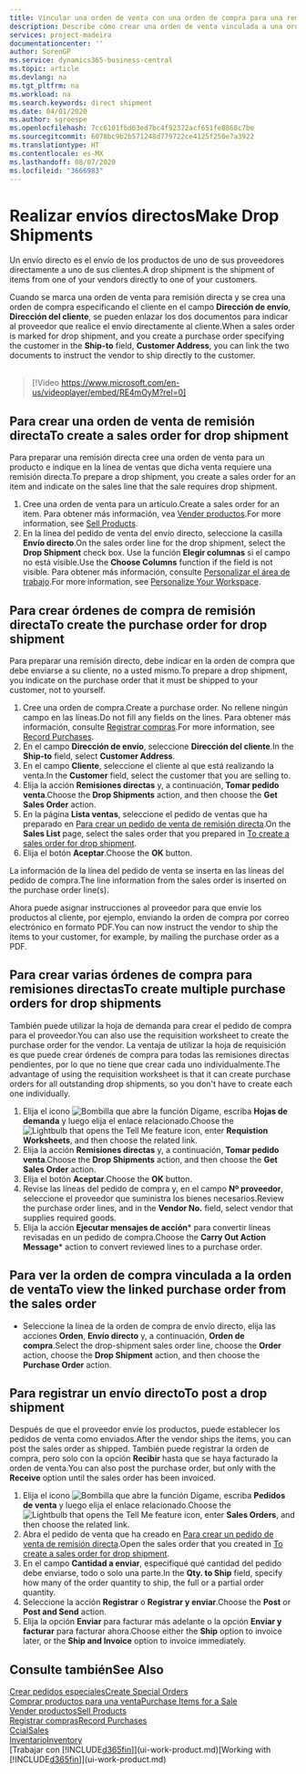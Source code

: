 ```yaml
---
title: Vincular una orden de venta con una orden de compra para una remisión directa | Documentos de Microsoft
description: Describe cómo crear una orden de venta vinculada a una orden de compra para habilitar el envío directo del proveedor al cliente.
services: project-madeira
documentationcenter: ''
author: SorenGP
ms.service: dynamics365-business-central
ms.topic: article
ms.devlang: na
ms.tgt_pltfrm: na
ms.workload: na
ms.search.keywords: direct shipment
ms.date: 04/01/2020
ms.author: sgroespe
ms.openlocfilehash: 7cc6101fbd63ed7bc4f92372acf651fe8868c7be
ms.sourcegitcommit: 6078bc9b2b571248d779722ce4125f250e7a3922
ms.translationtype: HT
ms.contentlocale: es-MX
ms.lasthandoff: 08/07/2020
ms.locfileid: "3666983"
---
```

# <a name="make-drop-shipments"></a><span data-ttu-id="fd16a-103">Realizar envíos directos</span><span class="sxs-lookup"><span data-stu-id="fd16a-103">Make Drop Shipments</span></span>
<span data-ttu-id="fd16a-104">Un envío directo es el envío de los productos de uno de sus proveedores directamente a uno de sus clientes.</span><span class="sxs-lookup"><span data-stu-id="fd16a-104">A drop shipment is the shipment of items from one of your vendors directly to one of your customers.</span></span>

<span data-ttu-id="fd16a-105">Cuando se marca una orden de venta para remisión directa y se crea una orden de compra especificando el cliente en el campo **Dirección de envío**, **Dirección del cliente**, se pueden enlazar los dos documentos para indicar al proveedor que realice el envío directamente al cliente.</span><span class="sxs-lookup"><span data-stu-id="fd16a-105">When a sales order is marked for drop shipment, and you create a purchase order specifying the customer in the **Ship-to** field, **Customer Address**, you can link the two documents to instruct the vendor to ship directly to the customer.</span></span>
<br><br>  
  
> [!Video https://www.microsoft.com/en-us/videoplayer/embed/RE4mOyM?rel=0]

## <a name="to-create-a-sales-order-for-drop-shipment"></a><span data-ttu-id="fd16a-106">Para crear una orden de venta de remisión directa</span><span class="sxs-lookup"><span data-stu-id="fd16a-106">To create a sales order for drop shipment</span></span>
<span data-ttu-id="fd16a-107">Para preparar una remisión directa cree una orden de venta para un producto e indique en la línea de ventas que dicha venta requiere una remisión directa.</span><span class="sxs-lookup"><span data-stu-id="fd16a-107">To prepare a drop shipment, you create a sales order for an item and indicate on the sales line that the sale requires drop shipment.</span></span>

1. <span data-ttu-id="fd16a-108">Cree una orden de venta para un artículo.</span><span class="sxs-lookup"><span data-stu-id="fd16a-108">Create a sales order for an item.</span></span> <span data-ttu-id="fd16a-109">Para obtener más información, vea [Vender productos](sales-how-sell-products.md).</span><span class="sxs-lookup"><span data-stu-id="fd16a-109">For more information, see [Sell Products](sales-how-sell-products.md).</span></span>
2. <span data-ttu-id="fd16a-110">En la línea del pedido de venta del envío directo, seleccione la casilla **Envío directo**.</span><span class="sxs-lookup"><span data-stu-id="fd16a-110">On the sales order line for the drop shipment, select the **Drop Shipment** check box.</span></span> <span data-ttu-id="fd16a-111">Use la función **Elegir columnas** si el campo no está visible.</span><span class="sxs-lookup"><span data-stu-id="fd16a-111">Use the **Choose Columns** function if the field is not visible.</span></span> <span data-ttu-id="fd16a-112">Para obtener más información, consulte [Personalizar el área de trabajo](ui-personalization-user.md).</span><span class="sxs-lookup"><span data-stu-id="fd16a-112">For more information, see [Personalize Your Workspace](ui-personalization-user.md).</span></span>

## <a name="to-create-the-purchase-order-for-drop-shipment"></a><span data-ttu-id="fd16a-113">Para crear órdenes de compra de remisión directa</span><span class="sxs-lookup"><span data-stu-id="fd16a-113">To create the purchase order for drop shipment</span></span>
<span data-ttu-id="fd16a-114">Para preparar una remisión directo, debe indicar en la orden de compra que debe enviarse a su cliente, no a usted mismo.</span><span class="sxs-lookup"><span data-stu-id="fd16a-114">To prepare a drop shipment, you indicate on the purchase order that it must be shipped to your customer, not to yourself.</span></span>

1. <span data-ttu-id="fd16a-115">Cree una orden de compra.</span><span class="sxs-lookup"><span data-stu-id="fd16a-115">Create a purchase order.</span></span> <span data-ttu-id="fd16a-116">No rellene ningún campo en las líneas.</span><span class="sxs-lookup"><span data-stu-id="fd16a-116">Do not fill any fields on the lines.</span></span> <span data-ttu-id="fd16a-117">Para obtener más información, consulte [Registrar compras](purchasing-how-record-purchases.md).</span><span class="sxs-lookup"><span data-stu-id="fd16a-117">For more information, see [Record Purchases](purchasing-how-record-purchases.md).</span></span>
2. <span data-ttu-id="fd16a-118">En el campo **Dirección de envío**, seleccione **Dirección del cliente**.</span><span class="sxs-lookup"><span data-stu-id="fd16a-118">In the **Ship-to** field, select **Customer Address**.</span></span>
3. <span data-ttu-id="fd16a-119">En el campo **Cliente**, seleccione el cliente al que está realizando la venta.</span><span class="sxs-lookup"><span data-stu-id="fd16a-119">In the **Customer** field, select the customer that you are selling to.</span></span>
3. <span data-ttu-id="fd16a-120">Elija la acción **Remisiones directas** y, a continuación, **Tomar pedido venta**.</span><span class="sxs-lookup"><span data-stu-id="fd16a-120">Choose the **Drop Shipments** action, and then choose the **Get Sales Order** action.</span></span>
4. <span data-ttu-id="fd16a-121">En la página **Lista ventas**, seleccione el pedido de ventas que ha preparado en [Para crear un pedido de venta de remisión directa](sales-how-drop-shipment.md#to-create-a-sales-order-for-drop-shipment).</span><span class="sxs-lookup"><span data-stu-id="fd16a-121">On the **Sales List** page, select the sales order that you prepared in [To create a sales order for drop shipment](sales-how-drop-shipment.md#to-create-a-sales-order-for-drop-shipment).</span></span>
5. <span data-ttu-id="fd16a-122">Elija el botón **Aceptar**.</span><span class="sxs-lookup"><span data-stu-id="fd16a-122">Choose the **OK** button.</span></span>

<span data-ttu-id="fd16a-123">La información de la línea del pedido de venta se inserta en las líneas del pedido de compra.</span><span class="sxs-lookup"><span data-stu-id="fd16a-123">The line information from the sales order is inserted on the purchase order line(s).</span></span>

<span data-ttu-id="fd16a-124">Ahora puede asignar instrucciones al proveedor para que envíe los productos al cliente, por ejemplo, enviando la orden de compra por correo electrónico en formato PDF.</span><span class="sxs-lookup"><span data-stu-id="fd16a-124">You can now instruct the vendor to ship the items to your customer, for example, by mailing the purchase order as a PDF.</span></span>     

## <a name="to-create-multiple-purchase-orders-for-drop-shipments"></a><span data-ttu-id="fd16a-125">Para crear varias órdenes de compra para remisiones directas</span><span class="sxs-lookup"><span data-stu-id="fd16a-125">To create multiple purchase orders for drop shipments</span></span>
<span data-ttu-id="fd16a-126">También puede utilizar la hoja de demanda para crear el pedido de compra para el proveedor.</span><span class="sxs-lookup"><span data-stu-id="fd16a-126">You can also use the requisition worksheet to create the purchase order for the vendor.</span></span> <span data-ttu-id="fd16a-127">La ventaja de utilizar la hoja de requisición es que puede crear órdenes de compra para todas las remisiones directas pendientes, por lo que no tiene que crear cada uno individualmente.</span><span class="sxs-lookup"><span data-stu-id="fd16a-127">The advantage of using the requisition worksheet is that it can create purchase orders for all outstanding drop shipments, so you don't have to create each one individually.</span></span>

1. <span data-ttu-id="fd16a-128">Elija el icono ![Bombilla que abre la función Dígame](media/ui-search/search_small.png "Dígame qué desea hacer"), escriba **Hojas de demanda** y luego elija el enlace relacionado.</span><span class="sxs-lookup"><span data-stu-id="fd16a-128">Choose the ![Lightbulb that opens the Tell Me feature](media/ui-search/search_small.png "Tell me what you want to do") icon, enter **Requistion Worksheets**, and then choose the related link.</span></span>
2. <span data-ttu-id="fd16a-129">Elija la acción **Remisiones directas** y, a continuación, **Tomar pedido venta**.</span><span class="sxs-lookup"><span data-stu-id="fd16a-129">Choose the **Drop Shipments** action, and then choose the **Get Sales Order** action.</span></span>
3. <span data-ttu-id="fd16a-130">Elija el botón **Aceptar**.</span><span class="sxs-lookup"><span data-stu-id="fd16a-130">Choose the **OK** button.</span></span>
4. <span data-ttu-id="fd16a-131">Revise las líneas del pedido de compra y, en el campo **Nº proveedor**, seleccione el proveedor que suministra los bienes necesarios.</span><span class="sxs-lookup"><span data-stu-id="fd16a-131">Review the purchase order lines, and in the **Vendor No.** field, select vendor that supplies required goods.</span></span> 
5. <span data-ttu-id="fd16a-132">Elija la acción **Ejecutar mensajes de acción**\* para convertir líneas revisadas en un pedido de compra.</span><span class="sxs-lookup"><span data-stu-id="fd16a-132">Choose the **Carry Out Action Message**\* action to convert reviewed lines to a purchase order.</span></span>

## <a name="to-view-the-linked-purchase-order-from-the-sales-order"></a><span data-ttu-id="fd16a-133">Para ver la orden de compra vinculada a la orden de venta</span><span class="sxs-lookup"><span data-stu-id="fd16a-133">To view the linked purchase order from the sales order</span></span>
* <span data-ttu-id="fd16a-134">Seleccione la línea de la orden de compra de envío directo, elija las acciones **Orden**, **Envío directo** y, a continuación, **Orden de compra**.</span><span class="sxs-lookup"><span data-stu-id="fd16a-134">Select the drop-shipment sales order line, choose the **Order** action, choose the **Drop Shipment** action, and then choose the **Purchase Order** action.</span></span>

## <a name="to-post-a-drop-shipment"></a><span data-ttu-id="fd16a-135">Para registrar un envío directo</span><span class="sxs-lookup"><span data-stu-id="fd16a-135">To post a drop shipment</span></span>
<span data-ttu-id="fd16a-136">Después de que el proveedor envíe los productos, puede establecer los pedidos de venta como enviados.</span><span class="sxs-lookup"><span data-stu-id="fd16a-136">After the vendor ships the items, you can post the sales order as shipped.</span></span> <span data-ttu-id="fd16a-137">También puede registrar la orden de compra, pero solo con la opción **Recibir** hasta que se haya facturado la orden de venta.</span><span class="sxs-lookup"><span data-stu-id="fd16a-137">You can also post the purchase order, but only with the **Receive** option until the sales order has been invoiced.</span></span>

1. <span data-ttu-id="fd16a-138">Elija el icono ![Bombilla que abre la función Dígame](media/ui-search/search_small.png "Dígame qué desea hacer"), escriba **Pedidos de venta** y luego elija el enlace relacionado.</span><span class="sxs-lookup"><span data-stu-id="fd16a-138">Choose the ![Lightbulb that opens the Tell Me feature](media/ui-search/search_small.png "Tell me what you want to do") icon, enter **Sales Orders**, and then choose the related link.</span></span>
2. <span data-ttu-id="fd16a-139">Abra el pedido de venta que ha creado en [Para crear un pedido de venta de remisión directa](sales-how-drop-shipment.md#to-create-a-sales-order-for-drop-shipment).</span><span class="sxs-lookup"><span data-stu-id="fd16a-139">Open the sales order that you created in [To create a sales order for drop shipment]().</span></span>
3. <span data-ttu-id="fd16a-140">En el campo **Cantidad a enviar**, especifiqué qué cantidad del pedido debe enviarse, todo o solo una parte.</span><span class="sxs-lookup"><span data-stu-id="fd16a-140">In the **Qty. to Ship** field, specify how many of the order quantity to ship, the full or a partial order quantity.</span></span>
4. <span data-ttu-id="fd16a-141">Seleccione la acción **Registrar** o **Registrar y enviar**.</span><span class="sxs-lookup"><span data-stu-id="fd16a-141">Choose the **Post** or **Post and Send** action.</span></span>
5. <span data-ttu-id="fd16a-142">Elija la opción **Enviar** para facturar más adelante o la opción **Enviar y facturar** para facturar ahora.</span><span class="sxs-lookup"><span data-stu-id="fd16a-142">Choose either the **Ship** option to invoice later, or the **Ship and Invoice** option to invoice immediately.</span></span>

## <a name="see-also"></a><span data-ttu-id="fd16a-143">Consulte también</span><span class="sxs-lookup"><span data-stu-id="fd16a-143">See Also</span></span>
[<span data-ttu-id="fd16a-144">Crear pedidos especiales</span><span class="sxs-lookup"><span data-stu-id="fd16a-144">Create Special Orders</span></span>](sales-how-to-create-special-orders.md)  
[<span data-ttu-id="fd16a-145">Comprar productos para una venta</span><span class="sxs-lookup"><span data-stu-id="fd16a-145">Purchase Items for a Sale</span></span>](purchasing-how-purchase-products-sale.md)  
[<span data-ttu-id="fd16a-146">Vender productos</span><span class="sxs-lookup"><span data-stu-id="fd16a-146">Sell Products</span></span>](sales-how-sell-products.md)  
[<span data-ttu-id="fd16a-147">Registrar compras</span><span class="sxs-lookup"><span data-stu-id="fd16a-147">Record Purchases</span></span>](purchasing-how-record-purchases.md)  
[<span data-ttu-id="fd16a-148">Ccial</span><span class="sxs-lookup"><span data-stu-id="fd16a-148">Sales</span></span>](sales-manage-sales.md)  
[<span data-ttu-id="fd16a-149">Inventario</span><span class="sxs-lookup"><span data-stu-id="fd16a-149">Inventory</span></span>](inventory-manage-inventory.md)  
<span data-ttu-id="fd16a-150">[Trabajar con [!INCLUDE[d365fin](includes/d365fin_md.md)]](ui-work-product.md)</span><span class="sxs-lookup"><span data-stu-id="fd16a-150">[Working with [!INCLUDE[d365fin](includes/d365fin_md.md)]](ui-work-product.md)</span></span>
